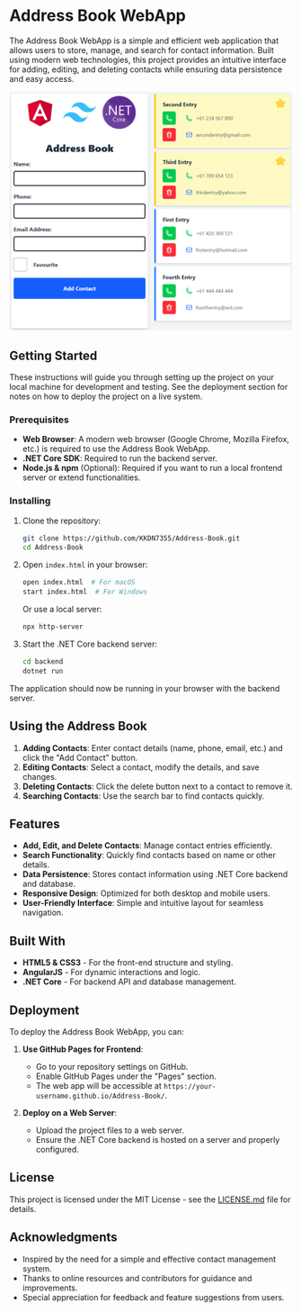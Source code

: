 # Address Book WebApp

The Address Book WebApp is a simple and efficient web application that allows users to store, manage, and search for contact information. Built using modern web technologies, this project provides an intuitive interface for adding, editing, and deleting contacts while ensuring data persistence and easy access.


![Screenshot](Screenshot.png)


## Getting Started

These instructions will guide you through setting up the project on your local machine for development and testing. See the deployment section for notes on how to deploy the project on a live system.

### Prerequisites

- **Web Browser**: A modern web browser (Google Chrome, Mozilla Firefox, etc.) is required to use the Address Book WebApp.
- **.NET Core SDK**: Required to run the backend server.
- **Node.js & npm** (Optional): Required if you want to run a local frontend server or extend functionalities.

### Installing

1. Clone the repository:
   ```bash
   git clone https://github.com/KKDN7355/Address-Book.git
   cd Address-Book
   ```

2. Open `index.html` in your browser:
   ```bash
   open index.html  # For macOS
   start index.html  # For Windows
   ```
   Or use a local server:
   ```bash
   npx http-server
   ```

3. Start the .NET Core backend server:
   ```bash
   cd backend
   dotnet run
   ```

The application should now be running in your browser with the backend server.

## Using the Address Book

1. **Adding Contacts**: Enter contact details (name, phone, email, etc.) and click the "Add Contact" button.
2. **Editing Contacts**: Select a contact, modify the details, and save changes.
3. **Deleting Contacts**: Click the delete button next to a contact to remove it.
4. **Searching Contacts**: Use the search bar to find contacts quickly.

## Features

- **Add, Edit, and Delete Contacts**: Manage contact entries efficiently.
- **Search Functionality**: Quickly find contacts based on name or other details.
- **Data Persistence**: Stores contact information using .NET Core backend and database.
- **Responsive Design**: Optimized for both desktop and mobile users.
- **User-Friendly Interface**: Simple and intuitive layout for seamless navigation.

## Built With

* **HTML5 & CSS3** - For the front-end structure and styling.
* **AngularJS** - For dynamic interactions and logic.
* **.NET Core** - For backend API and database management.

## Deployment

To deploy the Address Book WebApp, you can:

1. **Use GitHub Pages for Frontend**:
   - Go to your repository settings on GitHub.
   - Enable GitHub Pages under the "Pages" section.
   - The web app will be accessible at `https://your-username.github.io/Address-Book/`.

2. **Deploy on a Web Server**:
   - Upload the project files to a web server.
   - Ensure the .NET Core backend is hosted on a server and properly configured.

## License

This project is licensed under the MIT License - see the [LICENSE.md](LICENSE.md) file for details.

## Acknowledgments

* Inspired by the need for a simple and effective contact management system.
* Thanks to online resources and contributors for guidance and improvements.
* Special appreciation for feedback and feature suggestions from users.

